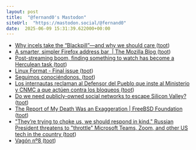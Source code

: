 ```yaml
---
layout: post
title:  "@fernand0's Mastodon"
siteUrl:  "https://mastodon.social/@fernand0"
date:  2025-06-09 15:31:39.622000+00:00
---
```

*  [Why incels take the “Blackpill”—and why we should care ](https://arstechnica.com/science/2025/05/why-incels-take-the-blackpill-and-why-we-should-care) ([toot](https://mastodon.social/@fernand0/114654124416677671))
*  [A smarter, simpler Firefox address bar  \| The Mozilla Blog ](https://blog.mozilla.org/en/firefox/address-bar) ([toot](https://mastodon.social/@fernand0/114653911891359213))
*  [Post-streaming boom, finding something to watch has become a Herculean task ](https://www.salon.com/2025/05/22/the-full-time-job-of-streaming) ([toot](https://mastodon.social/@fernand0/114653616694860414))
*  [Linux Format - Final issue ](https://linuxformat.com/category/final-issue.htm) ([toot](https://mastodon.social/@fernand0/114653329757267151))
*  [Seguimos conociéndonos. ](https://avecesunafoto.wordpress.com/2025/06/09/seguimos-conociendonos) ([toot](https://mastodon.social/@fernand0/114653233281344305))
*  [Los internautas reclaman al Defensor del Pueblo que inste al Ministerio y CNMC a que actúen contra los bloqueos ](https://bandaancha.eu/articulos/internautas-reclaman-defensor-pueblo-1137) ([toot](https://mastodon.social/@fernand0/114653162835602266))
*  [Do we need publicly-owned social networks to escape Silicon Valley? ](https://english.elpais.com/opinion/2025-05-25/do-we-need-publicly-owned-social-networks-to-escape-silicon-valley.htm) ([toot](https://mastodon.social/@fernand0/114652956609452606))
*  [The Report of My Death Was an Exaggeration \| FreeBSD Foundation ](https://freebsdfoundation.org/blog/the-report-of-my-death-was-an-exaggeration) ([toot](https://mastodon.social/@fernand0/114652635402641783))
*  ["They’re trying to choke us, we should respond in kind." Russian President threatens to "throttle" Microsoft Teams, Zoom, and other US tech in the country ](https://www.windowscentral.com/software-apps/theyre-trying-to-choke-us-we-should-respond-in-kind-russian-president-threatens-to-throttle-microsoft-teams-zoom-and-other-us-tech-in-the-countr) ([toot](https://mastodon.social/@fernand0/114652507470633254))
*  [Vagón nº8 ](https://www.flickr.com/photos/fernand0/54560107543) ([toot](https://mastodon.social/@fernand0/114650860488730300))
